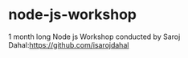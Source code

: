 # node-js-workshop
1 month long Node js Workshop conducted by Saroj Dahal:https://github.com/isarojdahal
